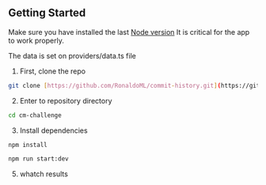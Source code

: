 ## Getting Started

Make sure you have installed the last [Node version](https://nodejs.org/en/download)
It is critical for the app to work properly.

The data is set on providers/data.ts file 

1. First, clone the repo

```bash
git clone [https://github.com/RonaldoML/commit-history.git](https://github.com/RonaldoML/cm-challenge.git)
```

2. Enter to repository directory

```bash
cd cm-challenge
```

3. Install dependencies

```bash
npm install
```

```bash
npm run start:dev
```

5. whatch results
